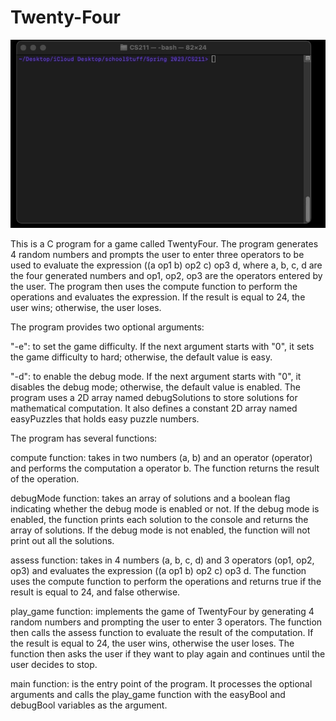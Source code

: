 # Twenty-Four


<img src="https://github.com/juebenjamin/Twenty-Four/blob/main/static/TwentyFour.gif">

This is a C program for a game called TwentyFour. The program generates 4 random numbers and prompts the user to enter three operators to be used to evaluate the expression ((a op1 b) op2 c) op3 d, where a, b, c, d are the four generated numbers and op1, op2, op3 are the operators entered by the user. The program then uses the compute function to perform the operations and evaluates the expression. If the result is equal to 24, the user wins; otherwise, the user loses.

The program provides two optional arguments:

"-e": to set the game difficulty. If the next argument starts with "0", it sets the game difficulty to hard; otherwise, the default value is easy.

"-d": to enable the debug mode. If the next argument starts with "0", it disables the debug mode; otherwise, the default value is enabled.
The program uses a 2D array named debugSolutions to store solutions for mathematical computation. It also defines a constant 2D array named easyPuzzles that holds easy puzzle numbers.

The program has several functions:

compute function: takes in two numbers (a, b) and an operator (operator) and performs the computation a operator b. The function returns the result of the operation.

debugMode function: takes an array of solutions and a boolean flag indicating whether the debug mode is enabled or not. If the debug mode is enabled, the function prints each solution to the console and returns the array of solutions. If the debug mode is not enabled, the function will not print out all the solutions.

assess function: takes in 4 numbers (a, b, c, d) and 3 operators (op1, op2, op3) and evaluates the expression ((a op1 b) op2 c) op3 d. The function uses the compute function to perform the operations and returns true if the result is equal to 24, and false otherwise.

play_game function: implements the game of TwentyFour by generating 4 random numbers and prompting the user to enter 3 operators. The function then calls the assess function to evaluate the result of the computation. If the result is equal to 24, the user wins, otherwise the user loses. The function then asks the user if they want to play again and continues until the user decides to stop.

main function: is the entry point of the program. It processes the optional arguments and calls the play_game function with the easyBool and debugBool variables as the argument.

